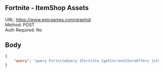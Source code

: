 ## Fortnite - ItemShop Assets

URL: https://www.epicgames.com/graphql \
Method: POST \
Auth Required: No

## Body
```json
{
    "query": "query FortniteQuery {Fortnite {getCurrentStoreOffers {storefronts {catalogEntries { assetName}}success}}}"
}
```
